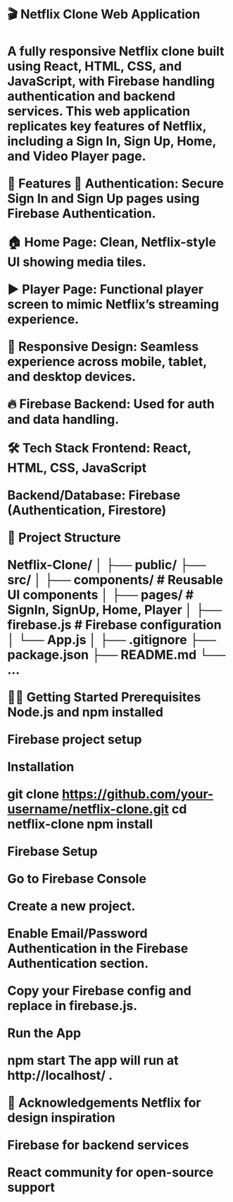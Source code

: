 <h1>🎬 Netflix Clone Web Application <h1>
A fully responsive Netflix clone built using React, HTML, CSS, and JavaScript, with Firebase handling authentication and backend services. This web application replicates key features of Netflix, including a Sign In, Sign Up, Home, and Video Player page.

🚀 Features
🔐 Authentication: Secure Sign In and Sign Up pages using Firebase Authentication.

🏠 Home Page: Clean, Netflix-style UI showing media tiles.

▶️ Player Page: Functional player screen to mimic Netflix’s streaming experience.

📱 Responsive Design: Seamless experience across mobile, tablet, and desktop devices.

🔥 Firebase Backend: Used for auth and data handling.

🛠️ Tech Stack
Frontend: React, HTML, CSS, JavaScript

Backend/Database: Firebase (Authentication, Firestore)

📁 Project Structure

Netflix-Clone/
│
├── public/
├── src/
│   ├── components/       # Reusable UI components
│   ├── pages/            # SignIn, SignUp, Home, Player
│   ├── firebase.js       # Firebase configuration
│   └── App.js
│
├── .gitignore
├── package.json
├── README.md
└── ...

🧑‍💻 Getting Started
Prerequisites
Node.js and npm installed


Firebase project setup

Installation

git clone https://github.com/your-username/netflix-clone.git
cd netflix-clone
npm install

Firebase Setup

Go to Firebase Console

Create a new project.

Enable Email/Password Authentication in the Firebase Authentication section.

Copy your Firebase config and replace in firebase.js.

Run the App

npm start
The app will run at http://localhost/ .

🙌 Acknowledgements
Netflix for design inspiration

Firebase for backend services

React community for open-source support
